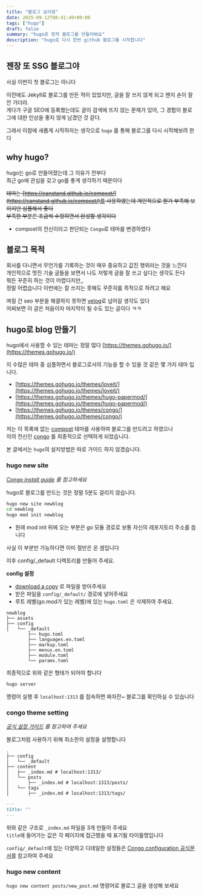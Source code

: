 ```yaml
---
title: "블로그 요이땅"
date: 2025-09-12T08:41:49+09:00
tags: ["hugo"]
draft: false
summary: "hugo로 정적 블로그를 만들어봐요"
description: "hugo로 다시 한번 github 블로그를 시작합니다"
---
```


## 젠장 또 SSG 블로그야

사실 이번이 첫 블로그는 아니다

이전에도 Jekyll로 블로그를 만든 적이 있었지만, 글을 잘 쓰지 않게 되고 왠지 손이 잘 안 가더라.  
게다가 구글 SEO에 등록했는데도 글이 검색에 뜨지 않는 문제가 있어, 그 경험이 블로그에 대한 인상을 좋지 않게 남겼던 것 같다.

그래서 이참에 새롭게 시작하자는 생각으로 `hugo` 를 통해 블로그를 다시 시작해보려 한다

## why hugo?

hugo는 go로 만들어졌는데 그 이유가 전부다  
최근 go에 관심을 갖고 go를 좋게 생각하기 때문이다

~~테마는 [https://canstand.github.io/compost/](https://canstand.github.io/compost/)를 사용하였는데
개인적으로 뭔가 부족해 보이지만 심플해서 좋다  
부족한 부분은 조금씩 수정하면서 완성할 생각이다~~

- compost의 전신이라고 판단되는 `Congo`로 테마를 변경하였다

## 블로그 목적

회사를 다니면서 무언가를 기록하는 것이 매우 중요하고 값진 행위라는 것을 느낀다  
개인적으로 멋진 기술 글들을 보면서 나도 저렇게 글을 잘 쓰고 싶다는 생각도 든다  
뭐든 꾸준히 하는 것이 어렵다지만,,  
정말 어렵습니다 이번에는 잘 쓰지는 못해도 꾸준히를 목적으로 하려고 해요

며칠 간 seo 부분을 해결하지 못하면 [velog](https://velog.io/)로 넘어갈 생각도 있다  
어찌보면 이 글은 처음이자 마지막이 될 수도 있는 글이다 ㅋㅋ

## hugo로 blog 만들기
<!-- 구글 검색엔진에 제 글이 등록되지 않아요,, 이전 글이 너무 빈약하다고 판단했나봐요 -->

hugo에서 사용할 수 있는 테마는 정말 많다 [https://themes.gohugo.io/](https://themes.gohugo.io/)

이 수많은 테마 중 심플하면서 블로그로서의 기능을 할 수 있을 것 같은 몇 가지 테마 입니다.

- [https://themes.gohugo.io/themes/loveit/](https://themes.gohugo.io/themes/loveit/)
- [https://themes.gohugo.io/themes/hugo-papermod/](https://themes.gohugo.io/themes/hugo-papermod/)
- [https://themes.gohugo.io/themes/congo/](https://themes.gohugo.io/themes/congo/)

저는 이 목록에 없는 [compost](https://canstand.github.io/compost/) 테마를 사용하여 블로그를 만드려고 하였으나  
이의 전신인 [congo](https://themes.gohugo.io/themes/congo/) 를 최종적으로 선택하게 되었습니다.

본 글에서는 `hugo`의 설치방법은 따로 가이드 하지 않겠습니다.

### hugo new site

_[Congo install guide](https://jpanther.github.io/congo/docs/installation/) 를 참고하세요_

hugo로 블로그를 만드는 것은 정말 5분도 걸리지 않습니다.

``` bash
hugo new site newblog
cd newblog
hugo mod init newblog
```

- 원래 mod init 뒤에 오는 부분은 go 모듈 경로로 보통 자신의 레포지토리 주소를 씁니다

사실 이 부분만 가능하다면 이미 절반은 온 셈입니다

이후 config/_default 디렉토리를 만들어 주세요.

**config 설정**

- [download a copy](https://jpanther.github.io/congo/docs/installation/#set-up-theme-configuration-files) 로 파일을 받아주세요
- 받은 파일을 `config/_default/` 경로에 넣어주세요
- 루트 레벨(go.mod가 있는 레벨)에 있는 `hugo.toml` 은 삭제하여 주세요.

``` tree
newblog
├── assets
├── config
│   └── _default
        ├── hugo.toml
        ├── languages.en.toml
        ├── markup.toml
        ├── menus.en.toml
        ├── module.toml
        └── params.toml
```

최종적으로 위와 같은 형태가 되어야 합니다

``` bash
hugo server
```

명령어 실행 후 `localhost:1313` 를 접속하면 짜자잔~ 블로그를 확인하실 수 있습니다

### congo theme setting

_[공식 설정 가이드](https://jpanther.github.io/congo/docs/getting-started/) 를 참고하여 주세요_

블로그처럼 사용하기 위해 최소한의 설정을 설명합니다

``` tree
.
├── config
│   └── _default
├── content
│   ├── _index.md # localhost:1313/
│   └── posts
│       ├── _index.md # localhost:1313/posts/
│   └── tags
│       ├── _index.md # localhost:1313/tags/
```

``` md
---
title: ""
---
```

위와 같은 구조로 `_index.md` 파일을 3개 만들어 주세요  
`title`에 들어가는 값은 각 페이지에 접근했을 때 표기될 타이틀명입니다

`config/_default`에 있는 다양하고 디테일한 설정들은 [Congo configuration 공식문서](https://jpanther.github.io/congo/docs/configuration/)를 참고하여 주세요

### hugo new content

`hugo new content posts/new_post.md` 명령어로 블로그 글을 생성해 보세요
